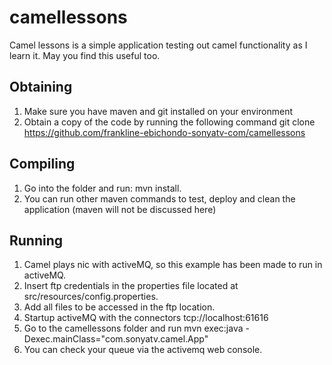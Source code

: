 camellessons
============
Camel lessons is a simple application testing out camel functionality as I learn it. May you find this useful too.

Obtaining 
----------
1. Make sure  you have maven and git installed on your environment
2. Obtain a copy of the code by running the following command
   git clone https://github.com/frankline-ebichondo-sonyatv-com/camellessons <folderchoice>

Compiling
----------
1. Go into the folder and run:
   mvn install.
2. You can run other maven commands to test, deploy and clean the application (maven will not be discussed here)
 
Running
-------
1. Camel plays nic with activeMQ, so this example has been made to run in activeMQ.
2. Insert ftp credentials in the properties file located at src/resources/config.properties.
3. Add all files to be accessed in the ftp location.
4. Startup activeMQ with the connectors tcp://localhost:61616
5. Go to the camellessons folder and run
   mvn exec:java -Dexec.mainClass="com.sonyatv.camel.App"
6. You can check your queue via the activemq web console.
